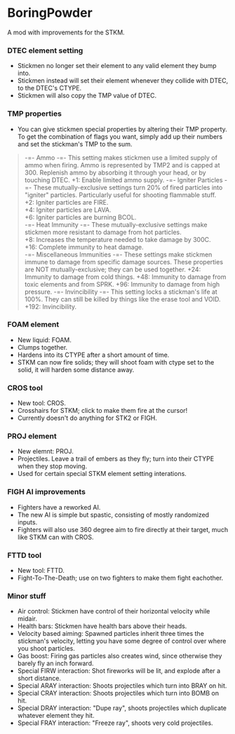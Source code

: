 BoringPowder
=============
A mod with improvements for the STKM.

### DTEC element setting
 - Stickmen no longer set their element to any valid element they bump into.
 - Stickmen instead will set their element whenever they collide with DTEC, to the DTEC's CTYPE.
 - Stickmen will also copy the TMP value of DTEC.

### TMP properties
 - You can give stickmen special properties by altering their TMP property. To get the combination of flags you want, simply add up their numbers and set the stickman's TMP to the sum.
> -=- Ammo -=-
This setting makes stickmen use a limited supply of ammo when firing. Ammo is represented by TMP2 and is capped at 300. Replenish ammo by absorbing it through your head, or by touching DTEC.
+1: Enable limited ammo supply.
> -=- Igniter Particles -=-
These mutually-exclusive settings turn 20% of fired particles into "igniter" particles. Particularly useful for shooting flammable stuff.  
+2: Igniter particles are FIRE.  
+4: Igniter particles are LAVA.  
+6: Igniter particles are burning BCOL.  
> -=- Heat Immunity -=-
These mutually-exclusive settings make stickmen more resistant to damage from hot particles.  
+8: Increases the temperature needed to take damage by 300C.  
+16: Complete immunity to heat damage.  
> -=- Miscellaneous Immunities -=-
These settings make stickmen immune to damage from specific damage sources. These properties are NOT mutually-exclusive; they can be used together.
+24: Immunity to damage from cold things.
+48: Immunity to damage from toxic elements and from SPRK.
+96: Immunity to damage from high pressure.
> -=- Invincibility -=-
This setting locks a stickman's life at 100%. They can still be killed by things like the erase tool and VOID.
+192: Invincibility.


### FOAM element
 - New liquid: FOAM.
 - Clumps together.
 - Hardens into its CTYPE after a short amount of time.
 - STKM can now fire solids; they will shoot foam with ctype set to the solid, it will harden some distance away.

### CROS tool
 - New tool: CROS.
 - Crosshairs for STKM; click to make them fire at the cursor!
 - Currently doesn't do anything for STK2 or FIGH.

### PROJ element
 - New elemnt: PROJ.
 - Projectiles. Leave a trail of embers as they fly; turn into their CTYPE when they stop moving.
 - Used for certain special STKM element setting interations.

### FIGH AI improvements
 - Fighters have a reworked AI.
 - The new AI is simple but spastic, consisting of mostly randomized inputs.
 - Fighters will also use 360 degree aim to fire directly at their target, much like STKM can with CROS.

### FTTD tool
 - New tool: FTTD.
 - Fight-To-The-Death; use on two fighters to make them fight eachother.

### Minor stuff
 - Air control: Stickmen have control of their horizontal velocity while midair.
 - Health bars: Stickmen have health bars above their heads.
 - Velocity based aiming: Spawned particles inherit three times the stickman's velocity, letting you have some degree of control over where you shoot particles.
 - Gas boost: Firing gas particles also creates wind, since otherwise they barely fly an inch forward.
 - Special FIRW interaction: Shot fireworks will be lit, and explode after a short distance.
 - Special ARAY interaction: Shoots projectiles which turn into BRAY on hit.
 - Special CRAY interaction: Shoots projectiles which turn into BOMB on hit.
 - Special DRAY interaction: "Dupe ray", shoots projectiles which duplicate whatever element they hit.
 - Special FRAY interaction: "Freeze ray", shoots very cold projectiles.

